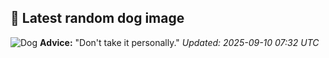 ## 🐶 Latest random dog image
![Dog](https://images.dog.ceo/breeds/terrier-american/n02093428_225.jpg)
**Advice:** "Don't take it personally."
*Updated: 2025-09-10 07:32 UTC*
